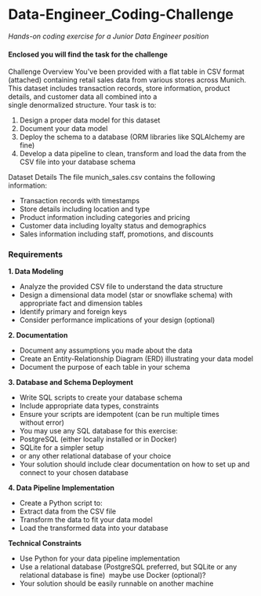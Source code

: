 # Data-Engineer_Coding-Challenge
*Hands-on coding exercise for a Junior Data Engineer position*

#### Enclosed you will find the task for the challenge

Challenge Overview
You've been provided with a flat table in CSV format (attached) containing retail sales data from various stores across Munich.
This dataset includes transaction records, store information, product details, and customer data all combined into a single denormalized structure.
Your task is to:

1. Design a proper data model for this dataset
2. Document your data model
3. Deploy the schema to a database (ORM libraries like SQLAlchemy are fine)
4. Develop a data pipeline to clean, transform and load the data from the CSV file into your database schema

Dataset Details
The file munich_sales.csv contains the following information:

- Transaction records with timestamps
- Store details including location and type
- Product information including categories and pricing
- Customer data including loyalty status and demographics
- Sales information including staff, promotions, and discounts

### Requirements

**1. Data Modeling**

* Analyze the provided CSV file to understand the data structure
* Design a dimensional data model (star or snowflake schema) with appropriate fact and dimension tables
* Identify primary and foreign keys
* Consider performance implications of your design (optional)

**2. Documentation**

* Document any assumptions you made about the data
* Create an Entity-Relationship Diagram (ERD) illustrating your data model
* Document the purpose of each table in your schema

**3. Database and Schema Deployment**

* Write SQL scripts to create your database schema
* Include appropriate data types, constraints
* Ensure your scripts are idempotent (can be run multiple times without error)
* You may use any SQL database for this exercise:
* PostgreSQL (either locally installed or in Docker)
* SQLite for a simpler setup
* or any other relational database of your choice
* Your solution should include clear documentation on how to set up and connect to your chosen database

**4. Data Pipeline Implementation**

* Create a Python script to:
* Extract data from the CSV file
* Transform the data to fit your data model
* Load the transformed data into your database

**Technical Constraints**

* Use Python for your data pipeline implementation
* Use a relational database (PostgreSQL preferred, but SQLite or any relational database is fine)  maybe use Docker (optional)? 
* Your solution should be easily runnable on another machine
